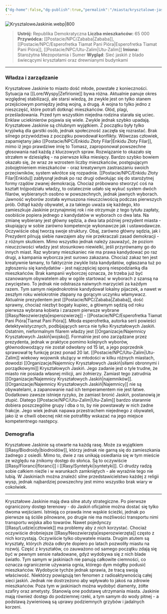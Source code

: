 ```yaml
---
{"dg-home":false,"dg-publish":true,"permalink":"/miasta/krysztalowe-jaskinie/","dgPassFrontmatter":true}
---
```


![KrysztaloweJaskinie.webp|800](/img/user/Vault/Grafiki/Lore/KrysztaloweJaskinie.webp)

> **Ustrój:** Republika Demokratyczna
> **Liczba mieszkańców:** 65 000
> **Przywódca:** [[Postacie/NPC/Zababa\|Zababa]], [[Postacie/NPC/Esperofretka Tiamat Pani Pióra\|Esperofretka Tiamat Pani Pióra]], [[Postacie/NPC/Utu-Zalim\|Utu-Zalim]]
> **Imiona:** Starożytna Mezopotamia i Sumer
> **Wygląd**: Sieć jaskiń z blado świecącymi kryształami oraz drewnianymi budynkami

---

### Władza i zarządzanie

Kryształowe Jaskinie to miasto dość młode, powstałe z konieczności. Sytuacja na [[Lore/Wyspy\|Zefirionie]] bywa różna. Aktualnie panuje okres względnej stabilizacji, ale starsi wiedzą, że zwykle jest on tylko stanem przejściowym pomiędzy jedną wojną, a drugą. A wojna to tylko jedno z nieszczęść, które potrafi dotknąć mieszkańców. Głód, plagi, prześladowania. Przed tym wszystkim niejedna rodzina starała się uciec. Enklaw uciekinierów pojawia się wiele. Zwykle jednak szybko upadają. Kryształowe Jaskinie są chlubnym wyjątkiem. Z początku były tylko kryjówką dla garstki osób, jednak społeczność zaczęła się rozrastać. Brak silnego przywództwa z początku powodował konflikty. Wówczas człowiek, zapamiętany jako [[Postacie/NPC/Enkidu Złoty Filar\|Enkidu Złoty Filar]], mimo iż jego prawdziwe imię to Tomasz, zaproponował powszechne głosowania nad każdą z kluczowych spraw. Rozwiązanie to okazało się strzałem w dziesiątkę - na pierwsze kilka miesięcy. Bardzo szybko bowiem okazało się, że wraz ze wzrostem liczby mieszkańców, postępującym zobojętnieniem mieszkańców - oraz kreatywnym zastraszaniu swoich przeciwników, system wkrótce się rozpadnie. [[Postacie/NPC/Enkidu Złoty Filar\|Enkidu]] zabłysnął jednak po raz drugi odwołując się do starożytnej formy rządów zwanej demokracją. Chociaż próbowano stworzyć coś na kształt trójpodziału władzy, to ostatecznie udało się wykuć system dwóch filarów, wybieranych osobno w powszechnych, jednak jawnych wyborach. Jawność wyborów została wymuszona nieuczciwością podczas pierwszych prób. Odtąd każdy obywatel, a za takiego uważa się każdego, kto zamieszkuje Jaskinie przynajmniej rok i nie otrzymuje z tego tytułu zapłaty, osobiście popiera jednego z kandydatów w wyborach co dwa lata. Na zmianę wybierany jest główny sędzia, a dwa lata później prezydent miasta - skupiający w sobie zarówno kompetencje wykonawcze jak i ustawodawcze. Oczywiście obaj tworzą swoje struktury. Obaj, zarówno główny sędzia, jak i Prezydent pilnują siebie nawzajem aby nie przekraczali zasad demokracji - z różnym skutkiem. Mimo wszystko jednak należy zauważyć, że poziom nieuczciwości władzy jest stosunkowo niewielki, jeśli przyrównamy go do innych miast. Raz wybrany mieszkaniec nie ma prawa kandydować po raz drugi, a kampania wyborcza jest surowo zakazana. Chociaż zakaz ten jest kreatywnie łamany, to faktycznie zwykle lista kandydatów, ogłaszana tuż po zgłoszeniu się kandydatów - jest najczęściej sporą niespodzianką dla mieszkańców. Brak kampanii wyborczej oznacza, że trzeba już być szanowanym obywatelem aby w ogóle startować w wyborach z szansą na zwycięstwo. To jednak nie odstrasza naiwnych marzycieli za każdym razem. Tym samym niejednokrotnie kandydował lokalny pijaczek, a nawet w zeszłym roku wielokrotnie złapany na gorącym uczynku włamywacz. Aktualnie prezydentem jest [[Postacie/NPC/Zababa\|Zababa]], dość sprawny, chociaż niezbyt bogaty kupiec, a głównym sędzią od roku pierwsza wybrana kobieta i zarazem pierwsze wybrane [[Rasy/Neozwierzęta\|esperozwierzę]] - [[Postacie/NPC/Esperofretka Tiamat Pani Pióra\|Tiamat Pani Pióra]]. Młoda esperofretka, autorka serii powieści detektywistycznych, podbijających serca nie tylko Kryształowych Jaskiń. Ostatnim, nieformalnym filarem władzy jest [[Organizacje/Najemnicy Kryształowych Jaskiń\|wojsko]]. Formalnie jest ono zarządzane przez prezydenta, jednak w praktyce pomimo kolejnych wyborów, głównodowodzący nie został odwołany od 15 lat, a jego poprzednik sprawował tę funkcję przez ponad 20 lat. [[Postacie/NPC/Utu-Zalim\|Utu-Zalim]] wiekowy wojownik służący w młodości w kilku różnych miastach, dowodzi [[Organizacje/Najemnicy Kryształowych Jaskiń\|siłami obronnymi i porządkowymi]] Kryształowych Jaskiń. Jego zadanie jest o tyle trudne, że miasto nie posiada własnej milicji, ani żołnierzy. Zamiast tego zatrudnia [[Organizacje/Najemnicy Kryształowych Jaskiń\|najemników]]. [[Organizacje/Najemnicy Kryształowych Jaskiń\|Najemnicy]] nie są obywatelami, a zapanowanie nad ich temperamentem nie jest łatwe. Dodatkowo zawsze istnieje ryzyko, że zamiast bronić Jaskiń, postanowią je złupić. Dlatego [[Postacie/NPC/Utu-Zalim\|Utu-Zalim]] bardzo starannie dobiera poszczególne grupy i dba o to, by nie powstawały w nich żadne frakcje. Jego wiek jednak napawa przestrachem niejednego z obywateli, jako iż w chwili obecnej nikt nie potrafiłby wskazać na jego miejsce kompetentnego następcy.

### Demografia

Kryształowe Jaskinie są otwarte na każdą rasę. Może za wyjątkiem [[Rasy/Biodroidy\|biodroidów]], którzy jednak nie garną się do zamieszkania żadnego z osiedli. Mimo to, dwie z ras unikają osiedlania się w tym mieście ze względu na znikomy dostęp do słońca. Są to oczywiście [[Rasy/Floranci\|floranci]] i [[Rasy/Syntetyki\|syntetyki]]. Ci drudzy radzą sobie całkiem nieźle i w warunkach zamkniętych - ale wyraźnie tego nie lubią. W Jaskiniach można znaleźć silne przedstawicielstwo każdej z religii wysp, jednak najbardziej powszechny jest mimo wszystko brak wiary w cokolwiek.

---

Kryształowe Jaskinie mają dwa silne atuty strategiczne. Po pierwsze ograniczony dostęp terenowy - do Jaskiń oficjalnie można dostać się tylko dwoma wejściami. Istnieją co prawda inne wąskie ścieżki, jednak po pierwsze są ściśle pilnowane, po drugie nie ma możliwości transportu nimi transportu wojska albo towarów. Nawet pojedynczy [[Rasy/Ludzie\|człowiek]] ma problemy aby z nich korzystać. Chociaż oczywiście drobniejsze [[Rasy/Neozwierzęta\|esperozwierzęta]] często z nich korzystają. Oczywiście tylko obywatele miasta. Drugim atutem są kryształy, których złoża odkryte dopiero po latach pozwoliły miastu na rozwój. Część z kryształów, co zauważono od samego początku zdają się być w pewnym sensie naładowane, gdyż wydobywa się z nich blade światło. Tym samym w jaskiniach nie panują całkowite ciemności, co oznacza ograniczenie używania ognia, którego dym mógłby podusić mieszkańców. Wydobycie tychże jednak sprawia, że tracą swoją właściwość. Niektórzy powiązują ten fenomen z radioaktywnością całej sieci jaskiń. Jednak nie dostrzeżono aby wpływało to jakoś na zdrowie mieszkańców. Poza tym w jaskiniach można wydobyć diamenty, żółte szafiry oraz ametysty. Stanowią one podstawę utrzymania miasta. Jaskinie mają również dostęp do podziemnej rzeki, a tym samym do wody pitnej - a podstawą żywieniową są uprawy podziemnych grzybów i jadalnych korzeni.

<!--
Przykłady imion:
	Imiona męskie z przydomkami: Enlil Złoty Lot, Tammuz Syn Mgły, Lugul Księżycowy Mędrzec, Naram Strażnik Glifów, Ishkur Zasłona Ciszy, Belu Głos Popiołu, Ashar Oblicze Pokoju, Zamar Krzyk Traw, Kudur Nosiciel Snów
	
	Imiona żeńskie z przydomkami: Ninsun Tancerka Pustki, Ishtar Matka Burzy, Kubaba Głos Lotosu, Enhedu Srebrna Cnota, Lilitu Pieśń Ognia, Ninlil Cień Poranka, Shamhat Szept Kamienia, Zarpanit Dłoń Chmur
	
	Mężczyźni: Urnam, Etana, Shulgi, Zamu, Amurru, Tiru, Balatu, Ibbi, Kishar, Nabu
	
	Kobiety: Tillu, Ninti, Sura, Lillitu, Amatu, Dita, Bitu, Naru, Ashara, Nanna

Opis na sesję - z zewnątrz
	Podążając traktem przez gęsty, chłodny las, w końcu dostrzegacie skalne wzgórza, które wyłaniają się spośród drzew niczym ściana odgradzająca świat zewnętrzny od tajemniczej przestrzeni wewnątrz. Pośrodku wzgórz widać masywne wejście do jaskini, otoczone skromnymi, lecz solidnymi fortyfikacjami. Drewniane palisady i strażnice z kamienia stoją na straży, świadcząc o tym, że to miejsce jest nie tylko zamieszkałe, ale i chronione.
	
	Przed wejściem panuje zaskakujący ruch. Grupy podróżnych z różnych stron wyspy zatrzymują się przy wozach, ładując towary lub wymieniając się plotkami. Kilku strażników, prawdopodobnie najemników, obserwuje przybyszy z mieszanką rutyny i czujności. Powietrze jest pełne przytłumionych rozmów, stukotu końskich kopyt i skrzypienia kół, które odbijają się echem od skał.

Opis na sesję - wewnątrz
	Kiedy przekraczacie progi Kryształowych Jaskiń, wita was widok, jakiego trudno się było spodziewać. Ściany jaskiń pokryte są mieniącymi się kryształami, które emitują delikatne światło, oświetlając wnętrze bez potrzeby używania ognia. Miasto zdaje się wyrastać z naturalnej struktury jaskiń — drewniane budynki o prostych, surowych kształtach wtapiają się w skały, a wąskie ścieżki wiją się między nimi niczym labirynt.
	
	W powietrzu unosi się charakterystyczny zapach wilgoci i ziemi, a od czasu do czasu wyczuwalna jest woń pieczonych grzybów i innych podziemnych przysmaków, które stanowią podstawę wyżywienia mieszkańców. Gdzieś w oddali słychać odgłosy młotów i kilofów, które przypominają o głównym źródle dochodów miasta — kryształach i kamieniach szlachetnych.
	
	Przechodząc dalej, mijacie zarówno zamożnie wyglądające osoby, których ubrania świadczą o handlu drogimi kamieniami, jak i prostych robotników, odzianych w robocze stroje i pokrytych pyłem ze skał. Miasto tętni spokojnym, uporządkowanym życiem, które zdaje się być idealnie dostosowane do warunków podziemi. Jednak co chwilę można zauważyć najemników krążących między mieszkańcami, przypominających, że to miejsce nie jest tak spokojne, jak się wydaje na pierwszy rzut oka.
-->